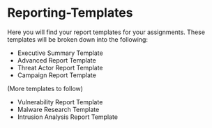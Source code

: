 # Reporting-Templates
Here you will find your report templates for your assignments.
These templates will be broken down into the following:
- Executive Summary Template
- Advanced Report Template
- Threat Actor Report Template
- Campaign Report Template



(More templates to follow)
- Vulnerability Report Template
- Malware Research Template
- Intrusion Analysis Report Template
